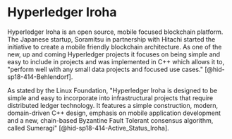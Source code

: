 Hyperledger Iroha
=================

Hyperledger Iroha is an open source, mobile focused blockchain platform.
The Japanese startup, Soramitsu in partnership with Hitachi started the
initiative to create a mobile friendly blockchain architecture. As one
of the new, up and coming Hyperledger projects it focuses on being
simple and easy to include in projects and was implemented in C++ which
allows it to, "perform well with any small data projects and focused use
cases." [@hid-sp18-414-Behlendorf].

As stated by the Linux Foundation, "Hyperledger Iroha is designed to be
simple and easy to incorporate into infrastructural projects that
require distributed ledger technology. It features a simple
construction, modern, domain-driven C++ design, emphasis on mobile
application development and a new, chain-based Byzantine Fault Tolerant
consensus algorithm, called
Sumeragi" [@hid-sp18-414-Active_Status_Iroha].
